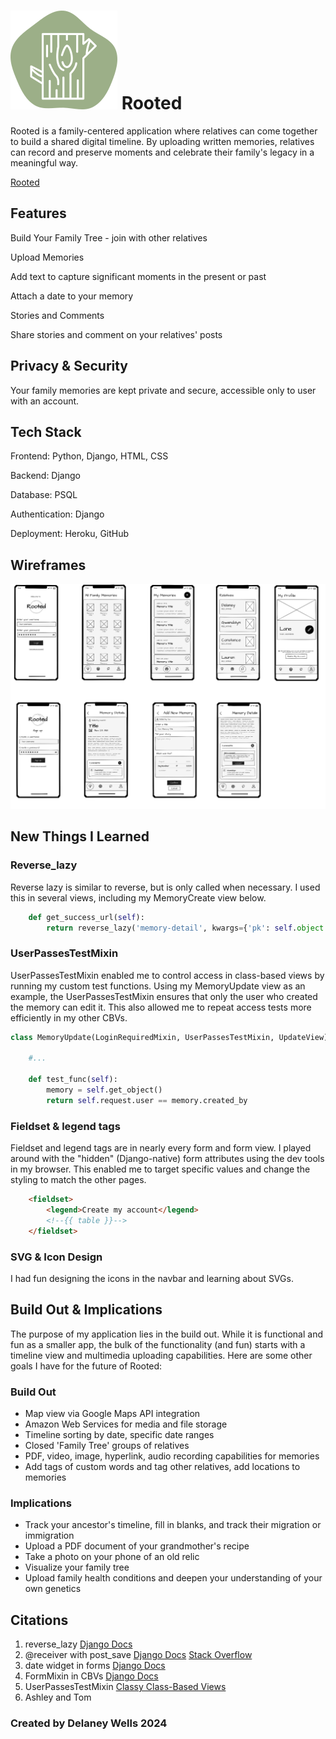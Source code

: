 # ![Log Design](/main_app/static/images/log-readme.png) Rooted

Rooted is a family-centered application where relatives can come together to build a shared digital timeline. By uploading written memories, relatives can record and preserve moments and celebrate their family's legacy in a meaningful way.

[Rooted](https://rooted-e26962aac72d.herokuapp.com/ "Deployed app")

## Features

Build Your Family Tree - join with other relatives

Upload Memories

Add text to capture significant moments in the present or past

Attach a date to your memory

Stories and Comments

Share stories and comment on your relatives' posts

## Privacy & Security

Your family memories are kept private and secure, accessible only to user with an account.

## Tech Stack

Frontend: Python, Django, HTML, CSS

Backend: Django

Database: PSQL

Authentication: Django

Deployment: Heroku, GitHub

## Wireframes

![Wireframes](/main_app/static/images/wf-all.png)

## New Things I Learned

### Reverse_lazy

Reverse lazy is similar to reverse, but is only called when necessary. I used this in several views, including my MemoryCreate view below.

```python
    def get_success_url(self):
        return reverse_lazy('memory-detail', kwargs={'pk': self.object.pk})
```

### UserPassesTestMixin

UserPassesTestMixin enabled me to control access in class-based views by running my custom test functions. Using my MemoryUpdate view as an example, the UserPassesTestMixin ensures that only the user who created the memory can edit it. This also allowed me to repeat access tests more efficiently in my other CBVs.

```python
class MemoryUpdate(LoginRequiredMixin, UserPassesTestMixin, UpdateView):
    
    #...

    def test_func(self):
        memory = self.get_object()
        return self.request.user == memory.created_by
```

### Fieldset & legend tags

Fieldset and legend tags are in nearly every form and form view. I played around with the "hidden" (Django-native) form attributes using the dev tools in my browser. This enabled me to target specific values and change the styling to match the other pages.

```html
    <fieldset>
        <legend>Create my account</legend>
        <!--{{ table }}-->
    </fieldset>
```

### SVG & Icon Design

I had fun designing the icons in the navbar and learning about SVGs.


## Build Out & Implications

The purpose of my application lies in the build out. While it is functional and fun as a smaller app, the bulk of the functionality (and fun) starts with a timeline view and multimedia uploading capabilities. Here are some other goals I have for the future of Rooted:

### Build Out

-   Map view via Google Maps API integration
-   Amazon Web Services for media and file storage
-   Timeline sorting by date, specific date ranges
-   Closed 'Family Tree' groups of relatives
-   PDF, video, image, hyperlink, audio recording capabilities for memories
-   Add tags of custom words and tag other relatives, add locations to memories

### Implications

-   Track your ancestor's timeline, fill in blanks, and track their migration or immigration
-   Upload a PDF document of your grandmother's recipe
-   Take a photo on your phone of an old relic
-   Visualize your family tree
-   Upload family health conditions and deepen your understanding of your own genetics

## Citations

1.  reverse_lazy
    [Django Docs](https://docs.djangoproject.com/en/5.1/ref/urlresolvers/#django.urls.reverse_lazy)
2.  @receiver with post_save
    [Django Docs](https://docs.djangoproject.com/en/5.1/topics/signals/#connecting-receiver-functions)
    [Stack Overflow](https://stackoverflow.com/questions/51806118/how-structures-in-c-actually-work-with-malloc/51806182#51806182)
3.  date widget in forms
    [Django Docs](https://docs.djangoproject.com/en/5.1/ref/forms/widgets/)
4.  FormMixin in CBVs
    [Django Docs](https://docs.djangoproject.com/en/5.1/ref/class-based-views/mixins-editing/#django.views.generic.edit.FormMixin)
5.  UserPassesTestMixin
    [Classy Class-Based Views](https://ccbv.co.uk/projects/Django/1.9/django.contrib.auth.mixins/UserPassesTestMixin/)
6.  Ashley and Tom


### Created by Delaney Wells 2024